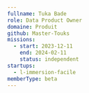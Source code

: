 ```yaml
---
fullname: Tuka Bade
role: Data Product Owner
domaine: Produit
github: Master-Touks
missions:
  - start: 2023-12-11
    end: 2024-02-11
    status: independent
startups:
  - l-immersion-facile
memberType: beta
---
```


